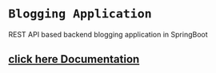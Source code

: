 # ```Blogging Application```
REST API based backend blogging application in SpringBoot

## [click here Documentation](https://github.com/NirmalSilwal/BloggingApplication/blob/main/HELP.md)
